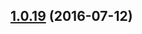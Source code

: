 <a name="1.0.19"></a>
## [1.0.19](https://github.com/atlassian/https://github.com/atlassian/lerna-semantic-release.git/compare/1.0.19-semver-tag-for-lerna-semantic-release-analyze-commits...v1.0.19) (2016-07-12)



